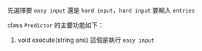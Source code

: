 先選擇要 `easy input` 還是 `hard input`，`hard input` 要輸入 `entries`

class `Predictor` 的主要功能如下：

1. void execute(string ans)
   這個是執行 `easy input`